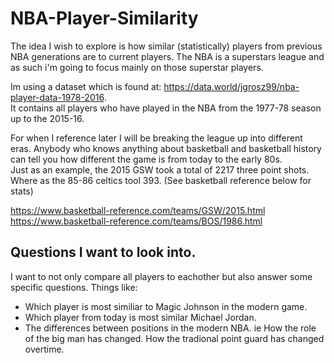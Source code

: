 # NBA-Player-Similarity

The idea I wish to explore is how similar (statistically) players from previous NBA generations are to current players.
The NBA is a superstars league and as such i'm going to focus mainly on those superstar players.

Im using a dataset which is found at: https://data.world/jgrosz99/nba-player-data-1978-2016.  
It contains all players who have played in the NBA from the 1977-78 season up to the 2015-16.

For when I reference later I will be breaking the league up into different eras. Anybody who knows anything about basketball and basketball history can tell you how different the game is from today to the early 80s.  
Just as an example, the 2015 GSW took a total of 2217 three point shots. Where as the 85-86 celtics tool 393. (See basketball reference below for stats)

https://www.basketball-reference.com/teams/GSW/2015.html  
https://www.basketball-reference.com/teams/BOS/1986.html

## Questions I want to look into.

I want to not only compare all players to eachother but also answer some specific questions. Things like:
 - Which player is most similiar to Magic Johnson in the modern game.
 - Which player from today is most similar Michael Jordan.
 - The differences between positions in the modern NBA. ie How the role of the big man has changed. How the tradional point guard has changed overtime.
